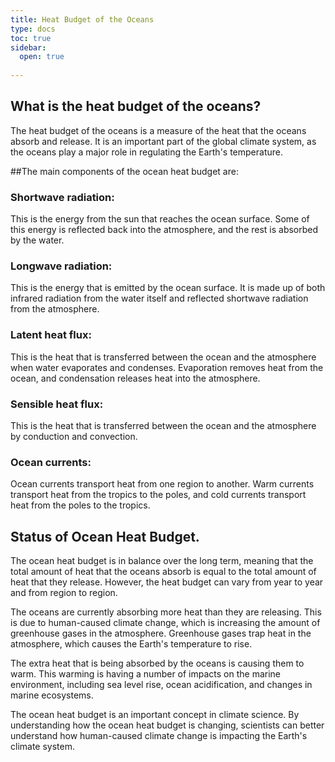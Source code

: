 ```yaml
---
title: Heat Budget of the Oceans
type: docs
toc: true
sidebar:
  open: true
  
---
```


## What is the heat budget of the oceans?

The heat budget of the oceans is a measure of the heat that the oceans absorb and release. It is an important part of the global climate system, as the oceans play a major role in regulating the Earth's temperature.

##The main components of the ocean heat budget are:

### Shortwave radiation: 

This is the energy from the sun that reaches the ocean surface. Some of this energy is reflected back into the atmosphere, and the rest is absorbed by the water.

### Longwave radiation: 

This is the energy that is emitted by the ocean surface. It is made up of both infrared radiation from the water itself and reflected shortwave radiation from the atmosphere.

### Latent heat flux: 

This is the heat that is transferred between the ocean and the atmosphere when water evaporates and condenses. Evaporation removes heat from the ocean, and condensation releases heat into the atmosphere.

### Sensible heat flux: 

This is the heat that is transferred between the ocean and the atmosphere by conduction and convection.

### Ocean currents: 

Ocean currents transport heat from one region to another. Warm currents transport heat from the tropics to the poles, and cold currents transport heat from the poles to the tropics.

## Status of Ocean Heat Budget.

The ocean heat budget is in balance over the long term, meaning that the total amount of heat that the oceans absorb is equal to the total amount of heat that they release. However, the heat budget can vary from year to year and from region to region.

The oceans are currently absorbing more heat than they are releasing. This is due to human-caused climate change, which is increasing the amount of greenhouse gases in the atmosphere. Greenhouse gases trap heat in the atmosphere, which causes the Earth's temperature to rise.

The extra heat that is being absorbed by the oceans is causing them to warm. This warming is having a number of impacts on the marine environment, including sea level rise, ocean acidification, and changes in marine ecosystems.

The ocean heat budget is an important concept in climate science. By understanding how the ocean heat budget is changing, scientists can better understand how human-caused climate change is impacting the Earth's climate system.
